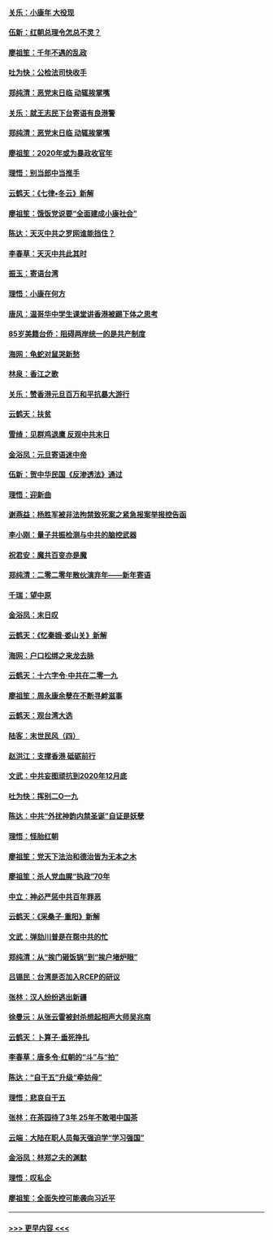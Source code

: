 #### [关乐：小康年 大役现](../pages/nsc993/n11774213.md?t=01081211) 
#### [伍新：红朝总理令怎总不灵？](../pages/nsc993/n11770813.md?t=01081211) 
#### [廖祖笙：千年不遇的乱政](../pages/nsc993/n11770373.md?t=01081211) 
#### [吐为快：公检法司快收手](../pages/nsc993/n11770359.md?t=01081211) 
#### [郑纯清：恶党末日临 动辄挨掌嘴](../pages/nsc993/n11769912.md?t=01081211) 
#### [关乐：就王志民下台寄语有良港警](../pages/nsc993/n11769903.md?t=01081211) 
#### [郑纯清：恶党末日临 动辄挨掌嘴](../pages/nsc993/n11769356.md?t=01081211) 
#### [廖祖笙：2020年或为暴政收官年](../pages/nsc993/n11768216.md?t=01081211) 
#### [理悟：别当郎中当推手](../pages/nsc993/n11768243.md?t=01081211) 
#### [云鹤天：《七律▪冬云》新解](../pages/nsc993/n11768204.md?t=01081211) 
#### [廖祖笙：饿饭党说要“全面建成小康社会”](../pages/nsc993/n11767482.md?t=01081211) 
#### [陈达：天灭中共之罗网谁能挡住？](../pages/nsc993/n11767465.md?t=01081211) 
#### [李春草：天灭中共此其时](../pages/nsc993/n11767452.md?t=01081211) 
#### [振玉：寄语台湾](../pages/nsc993/n11767432.md?t=01081211) 
#### [理悟：小康在何方](../pages/nsc993/n11767394.md?t=01081211) 
#### [唐风：温哥华中学生课堂讲香港被踢下体之思考](../pages/nsc993/n11766848.md?t=01081211) 
#### [85岁美籍台侨：阻碍两岸统一的是共产制度](../pages/nsc993/n11765043.md?t=01081211) 
#### [海网：龟蛇对鼠哭新愁](../pages/nsc993/n11764895.md?t=01081211) 
#### [林泉：香江之歌](../pages/nsc993/n11764415.md?t=01081211) 
#### [关乐：赞香港元旦百万和平抗暴大游行](../pages/nsc993/n11764382.md?t=01081211) 
#### [云鹤天：扶贫](../pages/nsc993/n11764245.md?t=01081211) 
#### [雪绮：见群鸡退鹰  反观中共末日](../pages/nsc993/n11762112.md?t=01081211) 
#### [金浴凤：元旦寄语迷中帝](../pages/nsc993/n11761788.md?t=01081211) 
#### [伍新：贺中华民国《反渗透法》通过](../pages/nsc993/n11761994.md?t=01081211) 
#### [理悟：迎新曲](../pages/nsc993/n11761152.md?t=01081211) 
#### [谢燕益：杨胜军被非法拘禁致死案之紧急报案举报控告函](../pages/nsc993/n11756134.md?t=01081211) 
#### [李小刚：量子共振检测与中共的脑控武器](../pages/nsc993/n11754518.md?t=01081211) 
#### [祝君安：魔共百变亦是魔](../pages/nsc993/n11754469.md?t=01081211) 
#### [郑纯清：二零二零年散伙演弃年——新年寄语](../pages/nsc993/n11754195.md?t=01081211) 
#### [千瑞：望中原](../pages/nsc993/n11754159.md?t=01081211) 
#### [金浴凤：末日叹](../pages/nsc993/n11752359.md?t=01081211) 
#### [云鹤天：《忆秦娥‧娄山关》新解](../pages/nsc993/n11752348.md?t=01081211) 
#### [海网：户口松绑之来龙去脉](../pages/nsc993/n11752328.md?t=01081211) 
#### [云鹤天：十六字令‧中共在二零一九](../pages/nsc993/n11752305.md?t=01081211) 
#### [廖祖笙：周永康余孽在不断寻衅滋事](../pages/nsc993/n11751013.md?t=01081211) 
#### [云鹤天：观台湾大选](../pages/nsc993/n11751007.md?t=01081211) 
#### [陆客：末世民风（四）](../pages/nsc993/n11749203.md?t=01081211) 
#### [赵洪江：支撑香港 砥砺前行](../pages/nsc993/n11748482.md?t=01081211) 
#### [文武：中共妄图顽抗到2020年12月底](../pages/nsc993/n11748446.md?t=01081211) 
#### [吐为快：挥别二O一九](../pages/nsc993/n11748411.md?t=01081211) 
#### [陈达：中共“外扰神韵内禁圣诞”自证是妖孽](../pages/nsc993/n11748226.md?t=01081211) 
#### [理悟：怪胎红朝](../pages/nsc993/n11748206.md?t=01081211) 
#### [廖祖笙：党天下法治和德治皆为无本之木](../pages/nsc993/n11748135.md?t=01081211) 
#### [廖祖笙：杀人党血腥“执政”70年](../pages/nsc993/n11745144.md?t=01081211) 
#### [中立：神必严惩中共百年罪恶](../pages/nsc993/n11744970.md?t=01081211) 
#### [云鹤天：《采桑子‧重阳》新解](../pages/nsc993/n11744948.md?t=01081211) 
#### [文武：弹劾川普是在帮中共的忙](../pages/nsc993/n11744758.md?t=01081211) 
#### [郑纯清：从“挨门砸饭锅”到“挨户堵炉眼”](../pages/nsc993/n11744745.md?t=01081211) 
#### [吕锡民：台湾是否加入RCEP的研议](../pages/nsc993/n11744701.md?t=01081211) 
#### [张林：汉人纷纷逃出新疆](../pages/nsc993/n11743530.md?t=01081211) 
#### [徐曼沅：从张云雷被封杀想起相声大师吴兆南](../pages/nsc993/n11741816.md?t=01081211) 
#### [云鹤天：卜算子‧垂死挣扎](../pages/nsc993/n11739956.md?t=01081211) 
#### [李春草：唐多令‧红朝的“斗”与“拍”](../pages/nsc993/n11739830.md?t=01081211) 
#### [陈达：“自干五”升级“牵妨母”](../pages/nsc993/n11739724.md?t=01081211) 
#### [理悟：悲哀自干五](../pages/nsc993/n11739547.md?t=01081211) 
#### [张林：在茶园待了3年 25年不敢喝中国茶](../pages/nsc993/n11739240.md?t=01081211) 
#### [云端：大陆在职人员每天强迫学“学习强国”](../pages/nsc993/n11738735.md?t=01081211) 
#### [金浴凤：林郑之夫的渊默](../pages/nsc993/n11737735.md?t=01081211) 
#### [理悟：叹私企](../pages/nsc993/n11737715.md?t=01081211) 
#### [廖祖笙：全面失控可能袭向习近平](../pages/nsc993/n11737704.md?t=01081211) 

----
#### [ >>> 更早内容 <<< ](../indexes/nsc993-earlier.md)
